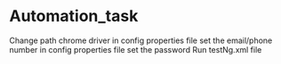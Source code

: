 # Automation_task
Change path chrome driver in config properties file
set the email/phone number in config properties file
set the password
Run testNg.xml file
